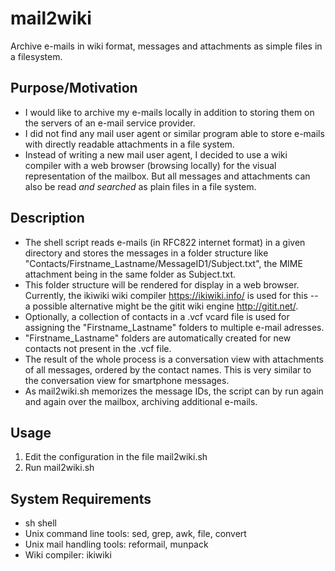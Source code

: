 # mail2wiki
Archive e-mails in wiki format, messages and attachments as simple files in a filesystem.

## Purpose/Motivation
* I would like to archive my e-mails locally in addition to storing them on the servers of an e-mail service provider.
* I did not find any mail user agent or similar program able to store e-mails with directly readable attachments in a file system.
* Instead of writing a new mail user agent, I decided to use a wiki compiler with a web browser (browsing locally) for the visual representation of the mailbox. But all messages and attachments can also be read *and searched* as plain files in a file system.

## Description
* The shell script reads e-mails (in RFC822 internet format) in a given directory and stores the messages in a folder structure like "Contacts/Firstname_Lastname/MessageID1/Subject.txt", the MIME attachment being in the same folder as Subject.txt.
* This folder structure will be rendered for display in a web browser. Currently, the ikiwiki wiki compiler <https://ikiwiki.info/> is used for this -- a possible alternative might be the gitit wiki engine <http://gitit.net/>.
* Optionally, a collection of contacts in a .vcf vcard file is used for assigning the "Firstname_Lastname" folders to multiple e-mail adresses.
* "Firstname_Lastname" folders are automatically created for new contacts not present in the .vcf file.
* The result of the whole process is a conversation view with attachments of all messages, ordered by the contact names. This is very similar to the conversation view for smartphone messages.
* As mail2wiki.sh memorizes the message IDs, the script can by run again and again over the mailbox, archiving additional e-mails.

## Usage
1. Edit the configuration in the file mail2wiki.sh
2. Run mail2wiki.sh

## System Requirements
* sh shell
* Unix command line tools: sed, grep, awk, file, convert
* Unix mail handling tools: reformail, munpack
* Wiki compiler: ikiwiki

